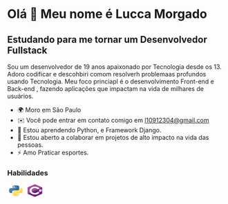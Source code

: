 Olá 👋 Meu nome é  Lucca Morgado
============================

Estudando para me tornar um  Desenvolvedor Fullstack
-----------------------

Sou um desenvolvedor  de 19 anos apaixonado por Tecnologia  desde os 13. Adoro codificar  e  descohbiri comom  resolverh problemaas
profundos usando  Tecnologia. Meu foco princiapl é  o desenvolvimento Front-end  e  Back-end ,  fazendo  aplicações que impactam na vida 
de milhares de  usuários.

* 🌍 Moro em São  Paulo
* ✉️ Você pode entrar em contato comigo em [ l10912304@gmail.com ](mailto:l1091204@gmai.com)
* 🧠 Estou aprendendo Python, e Framework Django.
* 🤝 Estou aberto a colaborar em projetos de alto impacto na vida das pessoas.
* ⚡ Amo Praticar esportes.

### Habilidades


 <img align="center" alt="Rafa-Python" height="30" width="40" src="https://raw.githubusercontent.com/devicons/devicon/master/icons/python/python-original.svg">
  <img align="center" alt="Rafa-Csharp" height="30" width="40" src="https://raw.githubusercontent.com/devicons/devicon/master/icons/csharp/csharp-original.svg">
</div>
